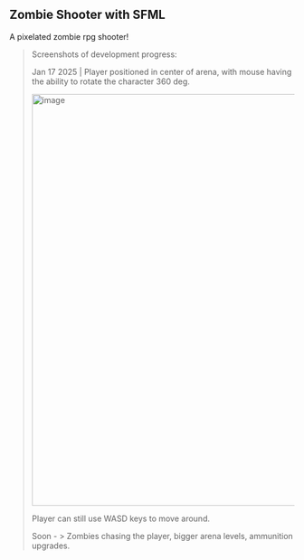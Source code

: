 ## Zombie Shooter with SFML
A pixelated zombie rpg shooter!


> Screenshots of development progress:
> 
> Jan 17 2025 | Player positioned in center of arena, with mouse having the ability to rotate the character 360 deg. 
> 
>  <img width="728" alt="image" src="https://github.com/user-attachments/assets/ed34c052-a10c-494b-90f5-768aecebc333" />
>
> Player can still use WASD keys to move around.
> 
> Soon - > Zombies chasing the player, bigger arena levels, ammunition upgrades.
